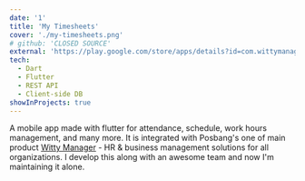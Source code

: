 ```yaml
---
date: '1'
title: 'My Timesheets'
cover: './my-timesheets.png'
# github: 'CLOSED SOURCE'
external: 'https://play.google.com/store/apps/details?id=com.wittymanager.my_timesheet'
tech:
  - Dart
  - Flutter
  - REST API
  - Client-side DB
showInProjects: true
---
```


A mobile app made with flutter for attendance, schedule, work hours management, and many more. It is integrated with Posbang's one of main product [Witty Manager](https://wittymanager.com/) - HR & business management solutions for all organizations. I develop this along with an awesome team and now I'm maintaining it alone.
